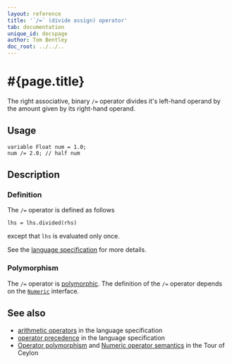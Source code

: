 ```yaml
---
layout: reference
title: '`/=` (divide assign) operator'
tab: documentation
unique_id: docspage
author: Tom Bentley
doc_root: ../../..
---
```


# #{page.title}

The right associative, binary `/=` operator divides it's left-hand operand by 
the amount given by its right-hand operand. 

## Usage 

<!-- cat: void m() { -->
    variable Float num = 1.0;
    num /= 2.0; // half num 
<!-- cat: } -->

## Description


### Definition

The `/=` operator is defined as follows

    lhs = lhs.divided(rhs)

except that `lhs` is evaluated only once.

See the [language specification](#{site.urls.spec_current}#arithmetic) for more details.

### Polymorphism

The `/=` operator is [polymorphic](#{page.doc_root}/reference/operator/operator-polymorphism). 
The definition of the `/=` operator depends 
on the [`Numeric`](#{site.urls.apidoc_current}/interface_Numeric.html) 
interface.

## See also

* [arithmetic operators](#{site.urls.spec_current}#arithmetic) in the 
  language specification
* [operator precedence](#{site.urls.spec_current}#operatorprecedence) in the 
  language specification
* [Operator polymorphism](#{page.doc_root}/tour/language-module/#operator_polymorphism) 
  and 
  [Numeric operator semantics](#{page.doc_root}/tour/language-module/#numeric_operator_semantics) 
  in the Tour of Ceylon
